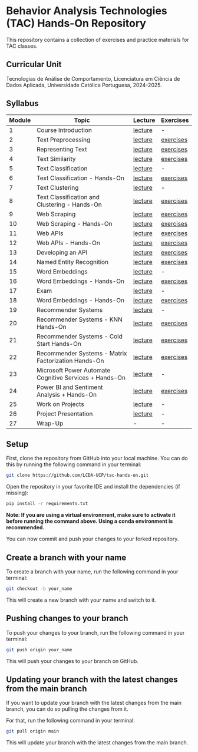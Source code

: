 # Behavior Analysis Technologies (TAC) Hands-On Repository

This repository contains a collection of exercises and practice materials for TAC classes.

## Curricular Unit
Tecnologias de Análise de Comportamento, Licenciatura em Ciência de Dados Aplicada, Universidade Católica Portuguesa, 2024-2025.

## Syllabus

| **Module** | **Topic**                                              | **Lecture**                           | **Exercises**                           |
|------------|--------------------------------------------------------|---------------------------------------|-----------------------------------------|
| 1          | Course Introduction                                    | [lecture](lectures/TAC-Session01.pdf) | -                                       |
| 2          | Text Preprocessing                                     | [lecture](lectures/TAC-Session02.pdf) | [exercises](exercises/session02/)       |
| 3          | Representing Text                                      | [lecture](lectures/TAC-Session03.pdf) | [exercises](exercises/session03/)       |
| 4          | Text Similarity                                        | [lecture](lectures/TAC-Session04.pdf) | [exercises](exercises/session04/)       |
| 5          | Text Classification                                    | [lecture](lectures/TAC-Session05.pdf) | -                                       |
| 6          | Text Classification - Hands-On                         | [lecture](lectures/TAC-Session06.pdf) | [exercises](exercises/session06-08/)    |
| 7          | Text Clustering                                        | [lecture](lectures/TAC-Session07.pdf) | -                                       |
| 8          | Text Classification and Clustering - Hands-On          | [lecture](lectures/TAC-Session08.pdf) | [exercises](exercises/session06-08/)    |
| 9          | Web Scraping                                           | [lecture](lectures/TAC-Session09.pdf) | [exercises](exercises/session09-10/)    |
| 10         | Web Scraping - Hands-On                                | [lecture](lectures/TAC-Session10.pdf) | [exercises](exercises/session09-10/)    |
| 11         | Web APIs                                               | [lecture](lectures/TAC-Session11.pdf) | [exercises](exercises/session11-12/)    |
| 12         | Web APIs - Hands-On                                    | [lecture](lectures/TAC-Session12.pdf) | [exercises](exercises/session11-12/)    |
| 13         | Developing an API                                      | [lecture](lectures/TAC-Session13.pdf) | [exercises](exercises/session13/)       |
| 14         | Named Entity Recognition                               | [lecture](lectures/TAC-Session14.pdf) | [exercises](exercises/session14/)       |
| 15         | Word Embeddings                                        | [lecture](lectures/TAC-Session15.pdf) | -                                       |
| 16         | Word Embeddings - Hands-On                             | [lecture](lectures/TAC-Session16.pdf) | [exercises](exercises/session16-18/)    |
| 17         | Exam                                                   | [lecture](lectures/TAC-Session17.pdf) | -                                       |
| 18         | Word Embeddings - Hands-On                             | [lecture](lectures/TAC-Session18.pdf) | [exercises](exercises/session16-18/)    |
| 19         | Recommender Systems                                    | [lecture](lectures/TAC-Session19.pdf) | -                                       |
| 20         | Recommender Systems - KNN Hands-On                     | [lecture](lectures/TAC-Session20.pdf) | [exercises](exercises/session20-21-22/) |
| 21         | Recommender Systems - Cold Start Hands-On              | [lecture](lectures/TAC-Session21.pdf) | [exercises](exercises/session20-21-22/) |
| 22         | Recommender Systems - Matrix Factorization Hands-On    | [lecture](lectures/TAC-Session22.pdf) | [exercises](exercises/session20-21-22/) |
| 23         | Microsoft Power Automate Cognitive Services + Hands-On | [lecture](lectures/TAC-Session23.pdf) | -                                       |
| 24         | Power BI and Sentiment Analysis + Hands-On             | [lecture](lectures/TAC-Session24.pdf) | [exercises](exercises/session24/)       |
| 25         | Work on Projects                                       | [lecture](lectures/TAC-Session25.pdf) | -                                       |
| 26         | Project Presentation                                   | [lecture](lectures/TAC-Session26.pdf) | -                                       |
| 27         | Wrap-Up                                                | -                                     | -                                       |

## Setup

First, clone the repository from GitHub into your local machine. You can do this by running the following command in your terminal:

```bash
git clone https://github.com/LCDA-UCP/tac-hands-on.git
```

Open the repository in your favorite IDE and install the dependencies (if missing):
```bash
pip install -r requirements.txt
```

**Note: If you are using a virtual environment, make sure to activate it before running the command above. Using a conda environment is recommended.**

You can now commit and push your changes to your forked repository.

## Create a branch with your name

To create a branch with your name, run the following command in your terminal:

```bash
git checkout -b your_name
```

This will create a new branch with your name and switch to it.

## Pushing changes to your branch

To push your changes to your branch, run the following command in your terminal:

```bash
git push origin your_name
```

This will push your changes to your branch on GitHub.

## Updating your branch with the latest changes from the main branch

If you want to update your branch with the latest changes from the main branch, you can do so pulling the changes from it.

For that, run the following command in your terminal:

```bash
git pull origin main
```

This will update your branch with the latest changes from the main branch.
